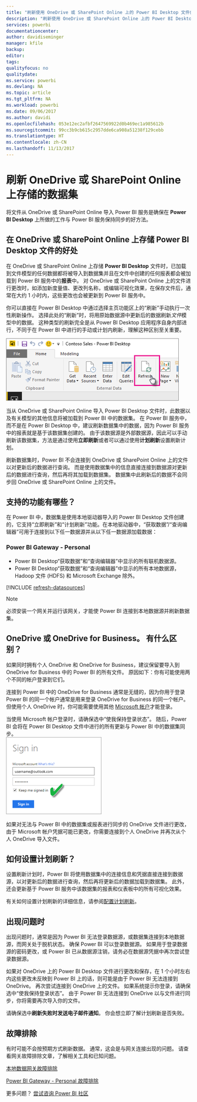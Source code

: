 ```yaml
---
title: "刷新使用 OneDrive 或 SharePoint Online 上的 Power BI Desktop 文件创建的数据集"
description: "刷新使用 OneDrive 或 SharePoint Online 上的 Power BI Desktop 文件创建的数据集"
services: powerbi
documentationcenter: 
author: davidiseminger
manager: kfile
backup: 
editor: 
tags: 
qualityfocus: no
qualitydate: 
ms.service: powerbi
ms.devlang: NA
ms.topic: article
ms.tgt_pltfrm: NA
ms.workload: powerbi
ms.date: 09/06/2017
ms.author: davidi
ms.openlocfilehash: 053e12ec2afbf2647569922d0b469ec1a985612b
ms.sourcegitcommit: 99cc3b9cb615c2957dde6ca908a51238f129cebb
ms.translationtype: HT
ms.contentlocale: zh-CN
ms.lasthandoff: 11/13/2017
---
```

# <a name="refresh-a-dataset-stored-on-onedrive-or-sharepoint-online"></a>刷新 OneDrive 或 SharePoint Online 上存储的数据集
将文件从 OneDrive 或 SharePoint Online 导入 Power BI 服务是确保在 **Power BI Desktop** 上所做的工作与 Power BI 服务保持同步的好方法。

## <a name="advantages-of-storing-a-power-bi-desktop-file-on-onedrive-or-sharepoint-online"></a>在 OneDrive 或 SharePoint Online 上存储 Power BI Desktop 文件的好处
在 OneDrive 或 SharePoint Online 上存储 **Power BI Desktop** 文件时，已加载到文件模型的任何数据都将被导入到数据集并且在文件中创建的任何报表都会被加载到 Power BI 服务中的**报表**中。 对 OneDrive 或 SharePoint Online 上的文件进行更改时，如添加新度量值、更改列名称，或编辑可视化效果，在保存文件后，通常在大约 1 小时内，这些更改也会被更新到 Power BI 服务中。

你可以直接在 Power BI Desktop 中通过选择主页功能区上的“刷新”手动执行一次性刷新操作。 选择此处的“刷新”时，将用原始数据源中更新后的数据刷新*文件*模型中的数据。 这种类型的刷新完全是从 Power BI Desktop 应用程序自身内部进行，不同于在 Power BI 中进行的手动或计划内刷新，理解这种区别至关重要。

![](media/refresh-desktop-file-onedrive/pbix-refresh.png)

当从 OneDrive 或 SharePoint Online 导入 Power BI Desktop 文件时，此数据以及有关模型的其他信息将被加载到 Power BI 中的数据集。 在 Power BI 服务中，而不是在 Power BI Desktop 中，建议刷新数据集中的数据，因为 Power BI 服务中的报表就是基于该数据集创建的。 由于该数据源是外部数据源，因此可以手动刷新该数据集，方法是通过使用**立即刷新**或者可以通过使用**计划刷新**设置刷新计划。

刷新数据集时，Power BI 不会连接到 OneDrive 或 SharePoint Online 上的文件以对更新后的数据进行查询。 而是使用数据集中的信息直接连接到数据源对更新后的数据进行查询，然后再将其加载到数据集。 数据集中此刷新后的数据不会同步回 OneDrive 或 SharePoint Online 上的文件。

## <a name="whats-supported"></a>支持的功能有哪些？
在 Power BI 中，数据集是使用本地驱动器导入的 Power BI Desktop 文件创建的，它支持“立即刷新”和“计划刷新”功能。在本地驱动器中，“获取数据”/“查询编辑器”可用于连接到以下任一数据源并从以下任一数据源加载数据：

### <a name="power-bi-gateway---personal"></a>Power BI Gateway - Personal
* Power BI Desktop“获取数据”和“查询编辑器”中显示的所有联机数据源。
* Power BI Desktop“获取数据”和“查询编辑器”中显示的所有本地数据源，Hadoop 文件 (HDFS) 和 Microsoft Exchange 除外。

<!-- Refresh Data sources-->
[!INCLUDE [refresh-datasources](./includes/refresh-datasources.md)]

> [!NOTE]
> 必须安装一个网关并运行该网关，才能使 Power BI 连接到本地数据源并刷新数据集。
> 
> 

## <a name="onedrive-or-onedrive-for-business-whats-the-difference"></a>OneDrive 或 OneDrive for Business。 有什么区别？
如果同时拥有个人 OneDrive 和 OneDrive for Business，建议保留要导入到 OneDrive for Business 中的 Power BI 的所有文件。 原因如下：你有可能使用两个不同的帐户登录到它们。

连接到 Power BI 中的 OneDrive for Business 通常是无缝的，因为你用于登录 Power BI 的同一个帐户通常是用来登录 OneDrive for Business 的同一个帐户。 但使用个人 OneDrive 时，你可能需要使用其他 [Microsoft 帐户](http://www.microsoft.com/account/default.aspx)才能登录。

当使用 Microsoft 帐户登录时，请确保选中“使我保持登录状态”。 随后，Power BI 会将在 Power BI Desktop 文件中进行的所有更新与 Power BI 中的数据集同步。  
    ![](media/refresh-desktop-file-onedrive/refresh_signin_keepmesignedin.png)

如果对无法与 Power BI 中的数据集或报表进行同步的 OneDrive 文件进行更改，由于 Microsoft 帐户凭据可能已更改，你需要连接到个人 OneDrive 并再次从个人 OneDrive 导入文件。

## <a name="how-do-i-schedule-refresh"></a>如何设置计划刷新？
设置刷新计划时，Power BI 将使用数据集中的连接信息和凭据直接连接到数据源，以对更新后的数据进行查询，然后再将更新后的数据加载到数据集。 此外，还会更新基于 Power BI 服务中该数据集的报表和仪表板中的所有可视化效果。

有关如何设置计划刷新的详细信息，请参阅[配置计划刷新](refresh-scheduled-refresh.md)。

## <a name="when-things-go-wrong"></a>出现问题时
出现问题时，通常是因为 Power BI 无法登录数据源，或数据集连接到本地数据源，而网关处于脱机状态。 确保 Power BI 可以登录数据源。 如果用于登录数据源的密码更改，或 Power BI 已从数据源注销，请务必在数据源凭据中再次尝试登录数据源。

如果对 OneDrive 上的 Power BI Desktop 文件进行更改和保存，在 1 个小时左右内这些更改未反映到 Power BI 上的话，则可能是由于 Power BI 无法连接到 OneDrive。 再次尝试连接到 OneDrive 上的文件。 如果系统提示你登录，请确保选中“使我保持登录状态”。 由于 Power BI 无法连接到 OneDrive 以与文件进行同步，你将需要再次导入你的文件。

请确保选中**刷新失败时发送电子邮件通知**。 你会想立即了解计划刷新是否失败。

## <a name="troubleshooting"></a>故障排除
有时可能不会按预期方式刷新数据。 通常，这会是与网关连接出现的问题。 请查看网关故障排除文章，了解相关工具和已知问题。

[本地数据网关故障排除](service-gateway-onprem-tshoot.md)

[Power BI Gateway - Personal 故障排除](service-admin-troubleshooting-power-bi-personal-gateway.md)

更多问题？ [尝试咨询 Power BI 社区](http://community.powerbi.com/)

